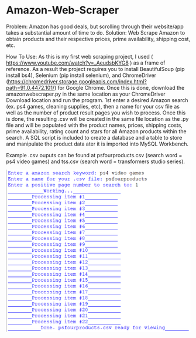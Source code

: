 # Amazon-Web-Scraper

Problem: Amazon has good deals, but scrolling through their website/app takes a substantial amount of time to do.
Solution: Web Scrape Amazon to obtain products and their respective prices, prime availability, shipping cost, etc.

How To Use:
As this is my first web scraping project, I used ( https://www.youtube.com/watch?v=_AeudsbKYG8 ) as a frame of reference. As a result the project requires you to install BeautifulSoup (pip install bs4), Selenium (pip install selenium), and ChromeDriver (https://chromedriver.storage.googleapis.com/index.html?path=91.0.4472.101/) for Google Chrome.
Once this is done, download the amazonwebscraper.py in the same location as your ChromeDriver Download location and run the program. 1st enter a desired Amazon search (ex. ps4 games, cleaning supplies, etc), then a name for your csv file as well as the number of product result pages you wish to process. Once this is done, the resulting .csv will be created in the same file location as the .py file and will be populated with the product names, prices, shipping costs, prime availability, rating count and stars for all Amazon products within the search. A SQL script is included to create a database and a table to store and manipulate the product data ater it is imported into MySQL Workbench.

Example .csv ouputs can be found at psfourproducts.csv (search word = ps4 video games) and tss.csv (search word = transformers studio series).

![searchresults](searchresults.png)
